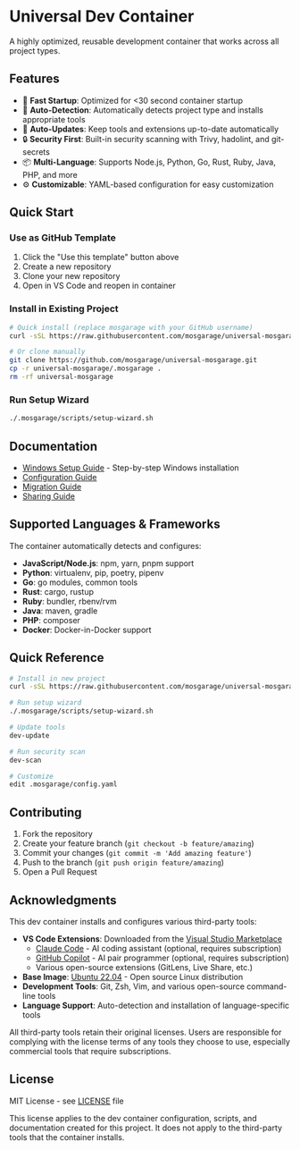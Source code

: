 # Universal Dev Container

A highly optimized, reusable development container that works across all project types.

## Features

- 🚀 **Fast Startup**: Optimized for <30 second container startup
- 🔧 **Auto-Detection**: Automatically detects project type and installs appropriate tools
- 🔄 **Auto-Updates**: Keep tools and extensions up-to-date automatically
- 🔒 **Security First**: Built-in security scanning with Trivy, hadolint, and git-secrets
- 📦 **Multi-Language**: Supports Node.js, Python, Go, Rust, Ruby, Java, PHP, and more
- ⚙️ **Customizable**: YAML-based configuration for easy customization

## Quick Start

### Use as GitHub Template

1. Click the "Use this template" button above
2. Create a new repository
3. Clone your new repository
4. Open in VS Code and reopen in container

### Install in Existing Project

```bash
# Quick install (replace mosgarage with your GitHub username)
curl -sSL https://raw.githubusercontent.com/mosgarage/universal-mosgarage/main/install.sh | bash

# Or clone manually
git clone https://github.com/mosgarage/universal-mosgarage.git
cp -r universal-mosgarage/.mosgarage .
rm -rf universal-mosgarage
```

### Run Setup Wizard

```bash
./.mosgarage/scripts/setup-wizard.sh
```

## Documentation

- [Windows Setup Guide](WINDOWS-SETUP.md) - Step-by-step Windows installation
- [Configuration Guide](.mosgarage/README.md)
- [Migration Guide](.mosgarage/MIGRATION.md)
- [Sharing Guide](.mosgarage/SHARING.md)

## Supported Languages & Frameworks

The container automatically detects and configures:

- **JavaScript/Node.js**: npm, yarn, pnpm support
- **Python**: virtualenv, pip, poetry, pipenv
- **Go**: go modules, common tools
- **Rust**: cargo, rustup
- **Ruby**: bundler, rbenv/rvm
- **Java**: maven, gradle
- **PHP**: composer
- **Docker**: Docker-in-Docker support

## Quick Reference

```bash
# Install in new project
curl -sSL https://raw.githubusercontent.com/mosgarage/universal-mosgarage/main/install.sh | bash

# Run setup wizard
./.mosgarage/scripts/setup-wizard.sh

# Update tools
dev-update

# Run security scan
dev-scan

# Customize
edit .mosgarage/config.yaml
```

## Contributing

1. Fork the repository
2. Create your feature branch (`git checkout -b feature/amazing`)
3. Commit your changes (`git commit -m 'Add amazing feature'`)
4. Push to the branch (`git push origin feature/amazing`)
5. Open a Pull Request

## Acknowledgments

This dev container installs and configures various third-party tools:

- **VS Code Extensions**: Downloaded from the [Visual Studio Marketplace](https://marketplace.visualstudio.com/)
  - [Claude Code](https://www.anthropic.com/) - AI coding assistant (optional, requires subscription)
  - [GitHub Copilot](https://github.com/features/copilot) - AI pair programmer (optional, requires subscription)
  - Various open-source extensions (GitLens, Live Share, etc.)
- **Base Image**: [Ubuntu 22.04](https://ubuntu.com/) - Open source Linux distribution
- **Development Tools**: Git, Zsh, Vim, and various open-source command-line tools
- **Language Support**: Auto-detection and installation of language-specific tools

All third-party tools retain their original licenses. Users are responsible for complying with the license terms of any tools they choose to use, especially commercial tools that require subscriptions.

## License

MIT License - see [LICENSE](LICENSE) file

This license applies to the dev container configuration, scripts, and documentation created for this project. It does not apply to the third-party tools that the container installs.
